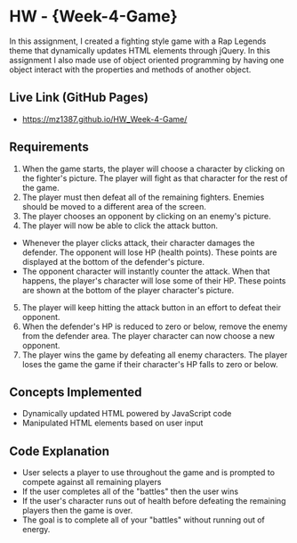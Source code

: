 # HW - {Week-4-Game}
In this assignment, I created a fighting style game with a Rap Legends theme that dynamically updates HTML elements through jQuery. In this assignment I also made use of object oriented programming by having one object interact with the properties and methods of another object.


## Live Link (GitHub Pages)
- https://mz1387.github.io/HW_Week-4-Game/


## Requirements

1. When the game starts, the player will choose a character by clicking on the fighter's picture. The player will fight as that character for the rest of the game.
2. The player must then defeat all of the remaining fighters. Enemies should be moved to a different area of the screen.
3. The player chooses an opponent by clicking on an enemy's picture.
4. The player will now be able to click the attack button.
- Whenever the player clicks attack, their character damages the defender. The opponent will lose HP (health points). These points are displayed at the bottom of the defender's picture.
- The opponent character will instantly counter the attack. When that happens, the player's character will lose some of their HP. These points are shown at the bottom of the player character's picture.
5. The player will keep hitting the attack button in an effort to defeat their opponent.
6. When the defender's HP is reduced to zero or below, remove the enemy from the defender area. The player character can now choose a new opponent.
7. The player wins the game by defeating all enemy characters. The player loses the game the game if their character's  HP falls to zero or below.

## Concepts Implemented

- Dynamically updated HTML powered by JavaScript code
- Manipulated HTML elements based on user input

## Code Explanation
- User selects a player to use throughout the game and is prompted to compete against all remaining players
- If the user completes all of the "battles" then the user wins
- If the user's character runs out of health before defeating the remaining players then the game is over.
- The goal is to complete all of your "battles" without running out of energy.
